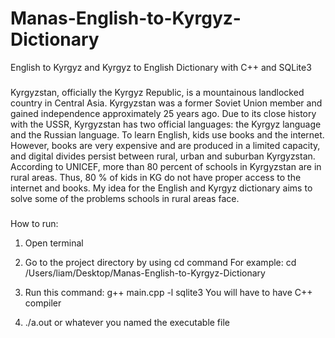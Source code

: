 # Manas-English-to-Kyrgyz-Dictionary
English to Kyrgyz and Kyrgyz to English Dictionary with C++ and SQLite3

###
  Kyrgyzstan, officially the Kyrgyz Republic, is a mountainous landlocked country in Central Asia. Kyrgyzstan was a former Soviet Union member and gained independence approximately 25 years ago. Due to its close history with the USSR, Kyrgyzstan has two official languages: the Kyrgyz language and the Russian language. To learn English, kids use books and the internet. However, books are very expensive and are produced in a limited capacity, and digital divides persist between rural, urban and suburban Kyrgyzstan. According to UNICEF, more than 80 percent of schools in Kyrgyzstan are in rural areas. Thus, 80 % of kids in KG do not have proper access to the internet and books. My idea for the English and Kyrgyz dictionary aims to solve some of the problems schools in rural areas face.
###


How to run:

1. Open terminal

2. Go to the project directory by using cd command
    For example: cd /Users/liam/Desktop/Manas-English-to-Kyrgyz-Dictionary
    
3. Run this command: 
    g++ main.cpp -l sqlite3
    You will have to have C++ compiler
    
4. ./a.out
    or whatever you named the executable file

 
